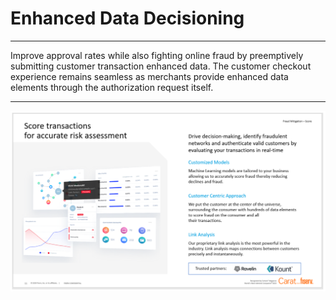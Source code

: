 # Enhanced Data Decisioning

---

Improve approval rates while also fighting online fraud by preemptively submitting customer transaction enhanced data. The customer checkout experience remains seamless as merchants provide enhanced data elements through the authorization request itself.

---


![enhanced_data.png](../assets/images/score_img.png)
